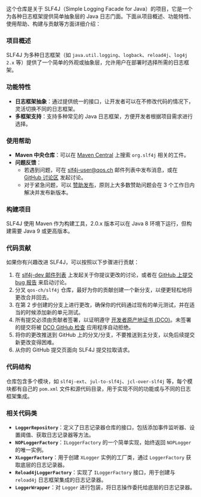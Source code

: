这个仓库是关于 SLF4J（Simple Logging Facade for Java）的项目，它是一个为各种日志框架提供简单抽象层的 Java 日志门面。下面从项目概述、功能特性、使用帮助、构建与贡献等方面详细介绍：

### 项目概述
SLF4J 为多种日志框架（如 `java.util.logging`、`logback`、`reload4j`、`log4j 2.x` 等）提供了一个简单的外观或抽象层，允许用户在部署时选择所需的日志框架。

### 功能特性
- **日志框架抽象**：通过提供统一的接口，让开发者可以在不修改代码的情况下，灵活切换不同的日志框架。
- **多框架支持**：支持多种常见的 Java 日志框架，方便开发者根据项目需求进行选择。

### 使用帮助
- **Maven 中央仓库**：可以在 [Maven Central](https://central.sonatype.com/search?namespace=org.slf4j) 上搜索 `org.slf4j` 相关的工件。
- **问题反馈**：
  - 若遇到问题，可在 [slf4j-user@qos.ch](https://mailman.qos.ch/cgi-bin/mailman/listinfo/slf4j-user) 邮件列表中发布消息，或在 [GitHub 讨论区](https://github.com/qos-ch/slf4j/discussions) 发起讨论。
  - 对于紧急问题，可以 [赞助发布](https://github.com/sponsors/qos-ch/sponsorships?tier_id=77436)，原则上大多数赞助问题会在 3 个工作日内解决并发布新版本。

### 构建项目
SLF4J 使用 Maven 作为构建工具，2.0.x 版本可以在 Java 8 环境下运行，但构建需要 Java 9 或更高版本。

### 代码贡献
如果你有兴趣改进 SLF4J，可以按照以下步骤进行贡献：
1. 在 [slf4j-dev 邮件列表](http://www.slf4j.org/mailing-lists.html) 上发起关于你提议更改的讨论，或者在 [GitHub 上提交 bug 报告](https://github.com/qos-ch/slf4j/issues) 来启动讨论。
2. 分叉 `qos-ch/slf4j` 仓库，最好为你的贡献创建一个新分支，以便更轻松地将更改合并回去。
3. 在第 2 步创建的分支上进行更改，确保你的代码通过现有的单元测试，并在适当的时候添加新的单元测试。
4. 所有提交必须由贡献者签署，以证明遵守 [开发者原产地证书 (DCO)](https://developercertificate.org/)。未签署的提交将被 [DCO GitHub 检查](https://probot.github.io/apps/dco/) 应用程序自动拒绝。
5. 将你的更改推送到 GitHub 上的分叉/分支，不要推送到主分支，以免后续提交新更改变得困难。
6. 从你的 GitHub 提交页面向 SLF4J 提交拉取请求。

### 代码结构
仓库包含多个模块，如 `slf4j-ext`、`jul-to-slf4j`、`jcl-over-slf4j` 等，每个模块都有自己的 `pom.xml` 文件和源代码目录，用于实现不同的功能或与不同的日志框架集成。

### 相关代码类
- **`LoggerRepository`**：定义了日志记录器仓库的接口，包括添加事件监听器、设置阈值、获取日志记录器等方法。
- **`NOPLoggerFactory`**：`ILoggerFactory` 的一个简单实现，始终返回 `NOPLogger` 的唯一实例。
- **`XLoggerFactory`**：用于创建 `XLogger` 实例的工厂类，通过 `LoggerFactory` 获取底层的日志记录器。
- **`Reload4jLoggerFactory`**：实现了 `ILoggerFactory` 接口，用于创建与 `reload4j` 日志框架集成的日志记录器。
- **`LoggerWrapper`**：对 `Logger` 进行包装，将日志操作委托给底层的日志记录器。
